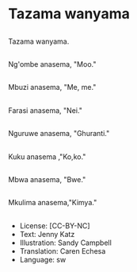 # Tazama wanyama

##
Tazama wanyama.

##
Ng'ombe anasema,
"Moo."

##
Mbuzi anasema, "Me,
me."

##
Farasi anasema, "Nei."

##
Nguruwe anasema,
"Ghuranti."

##
Kuku anasema ,"Ko,ko."

##
Mbwa anasema, "Bwe."

##
Mkulima
anasema,"Kimya."

##
* License: [CC-BY-NC]
* Text: Jenny Katz
* Illustration: Sandy Campbell
* Translation: Caren Echesa
* Language: sw
